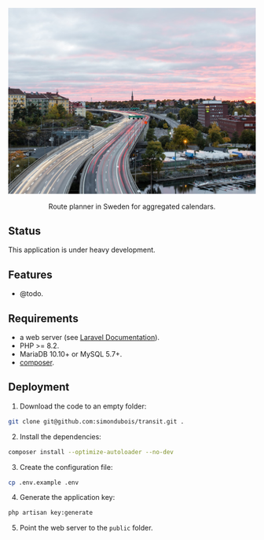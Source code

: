 
<p align="center">
    <img src="https://raw.githubusercontent.com/simondubois/transit/master/screenshot.jpg">
</p>

<p align="center">
    Route planner in Sweden for aggregated calendars.<br>
</p>

## Status

This application is under heavy development.

## Features

- @todo.

## Requirements

- a web server (see [Laravel Documentation](https://laravel.com/docs/10.x/deployment#server-requirements)).
- PHP >= 8.2.
- MariaDB 10.10+ or MySQL 5.7+.
- [composer](https://getcomposer.org/).

## Deployment

1. Download the code to an empty folder:
```bash
git clone git@github.com:simondubois/transit.git .
```
2. Install the dependencies:
```bash
composer install --optimize-autoloader --no-dev
```
3. Create the configuration file:
```bash
cp .env.example .env
```
4. Generate the application key:
```bash
php artisan key:generate
```
5. Point the web server to the `public` folder.
